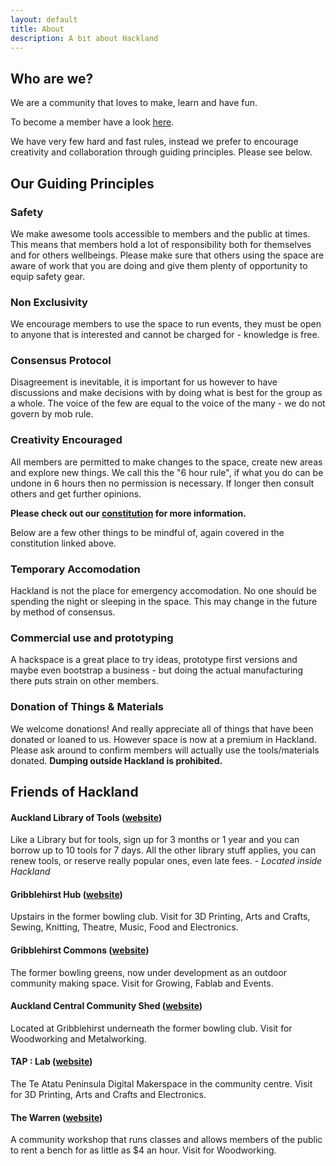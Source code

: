 ```yaml
---
layout: default
title: About
description: A bit about Hackland
---
```


## Who are we?

We are a community that loves to make, learn and have fun.

To become a member have a look [here](/join/).

We have very few hard and fast rules, instead we prefer to encourage creativity and collaboration through guiding principles. Please see below.

## Our Guiding Principles

### Safety

We make awesome tools accessible to members and the public at times. This means that members hold a lot of responsibility both for themselves and for others wellbeings. Please make sure that others using the space are aware of work that you are doing and give them plenty of opportunity to equip safety gear.

### Non Exclusivity

We encourage members to use the space to run events, they must be open to anyone that is interested and cannot be charged for - knowledge is free.

### Consensus Protocol

Disagreement is inevitable, it is important for us however to have discussions and make decisions with by doing what is best for the group as a whole. The voice of the few are equal to the voice of the many - we do not govern by mob rule.

### Creativity Encouraged

All members are permitted to make changes to the space, create new areas and explore new things. We call this the "6 hour rule", if what you do can be undone in 6 hours then no permission is necessary. If longer then consult others and get further opinions.

**Please check out our [constitution](https://github.com/HakLand/Constitution) for more information.**

Below are a few other things to be mindful of, again covered in the constitution linked above.


### Temporary Accomodation

Hackland is not the place for emergency accomodation. No one should be spending the night or sleeping in the space. This may change in the future by method of consensus.

### Commercial use and prototyping

A hackspace is a great place to try ideas, prototype first versions and maybe even bootstrap a business - but doing the actual manufacturing there puts strain on other members.

### Donation of Things & Materials

We welcome donations! And really appreciate all of things that have been donated or loaned to us. However space is now at a premium in Hackland. Please ask around to confirm members will actually use the tools/materials donated. **Dumping outside Hackland is prohibited.**


## Friends of Hackland

#### Auckland Library of Tools ([website](https://www.aucklandlibraryoftools.com/)) 

Like a Library but for tools, sign up for 3 months or 1 year and you can borrow up to 10 tools for 7 days. All the other library stuff applies, you can renew tools, or reserve really popular ones, even late fees. *- Located inside Hackland*

#### Gribblehirst Hub ([website](https://ghub.nz/))

Upstairs in the former bowling club. Visit for 3D Printing, Arts and Crafts, Sewing, Knitting, Theatre, Music, Food and Electronics.

#### Gribblehirst Commons ([website](https://ghub.nz/))

The former bowling greens, now under development as an outdoor community making space. Visit for Growing, Fablab and Events.

#### Auckland Central Community Shed ([website](https://www.facebook.com/accshed/))

Located at Gribblehirst underneath the former bowling club. Visit for Woodworking and Metalworking.

#### TAP : Lab ([website](http://www.taplab.nz/))

The Te Atatu Peninsula Digital Makerspace in the community centre. Visit for 3D Printing, Arts and Crafts and Electronics.

#### The Warren ([website](https://www.thewarren.nz/))

A community workshop that runs classes and allows members of the public to rent a bench for as little as $4 an hour. Visit for Woodworking.